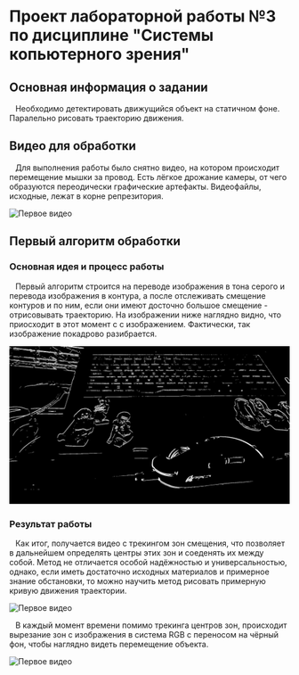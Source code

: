 #   Проект лабораторной работы №3 по дисциплине "Системы копьютерного зрения"
##  Основная информация о задании
&ensp; Необходимо детектировать движущийся объект на статичном фоне. Паралельно рисовать траекторию движения.

## Видео для обработки

&ensp; Для выполнения работы было снятно видео, на котором происходит перемещение мышки за провод. Есть лёгкое дрожание камеры, от чего образуются переодически графические артефакты. Видеофайлы, исходные, лежат в корне репрезитория.

![Первое видео](Images/v1_video1_trec.gif)

## Первый алгоритм обработки

### Основная идея и процесс работы

&ensp; Первый алгоритм строится на переводе изображения в тона серого и перевода изображения в контура, а после отслеживать смещение контуров и по ним, если они имеют досточно большое смещение - отрисовывать траекторию. На изображении ниже наглядно видно, что приосходит в этот момент с с изображением. Фактически, так изображение покадрово разибрается.

![alt text](Images/Контур_V1_видео1.png)

### Результат работы 

&ensp; Как итог, получается видео с трекингом зон смещения, что позволяет в дальнейшем определять центры этих зон и соеденять их между собой. Метод не отличается особой надёжностью и универсальностью, однако, если иметь достаточно исходных материалов и примерное знание обстановки, то можно научить метод рисовать примерную кривую движения траектории.

![Первое видео](https://github.com/GreyPaldin/CV_LB3/edit/main/Images/v1_video1_trec.gif)

&ensp; В каждый момент времени помимо трекинга центров зон, происходит вырезание зон с изображения в система RGB с переносом на чёрный фон, чтобы наглядно видеть перемещение объекта.

![Первое видео](https://github.com/GreyPaldin/CV_LB3/edit/main/Images/v1_video1_object.gif)



